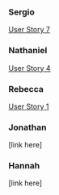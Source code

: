 ### Sergio  
[User Story 7 ](https://docs.google.com/presentation/d/1N0i7wiOY87LURpFje-iSXAKwiRyqUi0rLEDcpJO1C2s/edit?usp=sharing)  
  
### Nathaniel  
[User Story 4 ](https://docs.google.com/presentation/d/1PhDWhZAferow072Dl_omozHDomLmvOQ7pLSjj992vdc/edit?usp=sharing)  
  
### Rebecca  
[User Story 1](https://docs.google.com/presentation/d/1z1fsrm0eNkDXf8iHFAkORj5eAs1e-DONVWSHowdAlF8/edit#slide=id.p)  
  
### Jonathan  
[link here]  
  
### Hannah  
[link here]
